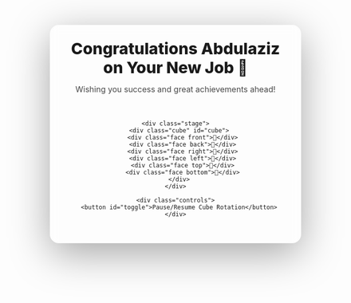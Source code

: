 <!DOCTYPE html>
<html lang="en">
<head>
  <meta charset="UTF-8" />
  <meta name="viewport" content="width=device-width, initial-scale=1" />
  <title>Congratulations Abdulaziz</title>
  <style>
    :root{
      --bg: #0f172a;
      --text: #e2e8f0;
      --accent: #38bdf8;
      --face1:#1e293b; --face2:#0ea5e9; --face3:#22c55e;
      --face4:#f59e0b; --face5:#a78bfa; --face6:#ef4444;
      --cube-size: 160px;
      --shadow: 0 20px 80px rgba(0,0,0,.35);
    }

    body{
      margin:0;
      min-height:100vh;
      display:grid;
      place-items:center;
      gap:24px;
      background: radial-gradient(1200px 600px at 70% 10%, #0b1220, var(--bg));
      color:var(--text);
      font-family: system-ui, -apple-system, "Segoe UI", Roboto, Arial, sans-serif;
    }

    .card{
      display:flex;
      flex-direction:column;
      align-items:center;
      gap:22px;
      text-align:center;
      padding:28px 24px 36px;
      border:1px solid rgba(255,255,255,.08);
      background:rgba(255,255,255,.04);
      backdrop-filter: blur(8px);
      border-radius:18px;
      box-shadow: var(--shadow);
    }

    h1{
      margin:0;
      font-weight:800;
      line-height:1.2;
      font-size: clamp(22px, 3.3vw, 36px);
    }

    .subtitle{
      margin-top:-8px;
      opacity:.8;
      font-size: clamp(14px, 2.2vw, 16px);
    }

    .stage{
      width: calc(var(--cube-size) * 2.1);
      height: calc(var(--cube-size) * 2.1);
      display:grid;
      place-items:center;
      perspective: 900px;
      perspective-origin: 50% 40%;
    }

    .cube{
      position: relative;
      width: var(--cube-size);
      height: var(--cube-size);
      transform-style: preserve-3d;
      animation: spin 12s linear infinite;
      filter: drop-shadow(0 30px 20px rgba(0,0,0,.25));
    }

    .face{
      position: absolute;
      inset: 0;
      display:grid;
      place-items:center;
      font-weight:700;
      color:#0b1020;
      border: 2px solid var(--accent);
      border-radius: 10px;
      opacity:.95;
      user-select: none;
    }

    .front  { background: var(--face1); transform: translateZ(calc(var(--cube-size)/2)); }
    .back   { background: var(--face2); transform: rotateY(180deg) translateZ(calc(var(--cube-size)/2)); }
    .right  { background: var(--face3); transform: rotateY(90deg)  translateZ(calc(var(--cube-size)/2)); }
    .left   { background: var(--face4); transform: rotateY(-90deg) translateZ(calc(var(--cube-size)/2)); }
    .top    { background: var(--face5); transform: rotateX(90deg)  translateZ(calc(var(--cube-size)/2)); }
    .bottom { background: var(--face6); transform: rotateX(-90deg) translateZ(calc(var(--cube-size)/2)); }

    @keyframes spin {
      0%   { transform: rotateX(-20deg) rotateY(0deg); }
      50%  { transform: rotateX(340deg) rotateY(180deg); }
      100% { transform: rotateX(700deg) rotateY(360deg); }
    }

    .controls button{
      cursor:pointer;
      padding:10px 14px;
      border-radius:10px;
      border:1px solid rgba(255,255,255,.12);
      background:rgba(255,255,255,.06);
      color:var(--text);
      font-weight:600;
    }
  </style>
</head>
<body>
  <main class="card">
    <h1>Congratulations Abdulaziz on Your New Job 🎉</h1>
    <p class="subtitle">Wishing you success and great achievements ahead!</p>

    <div class="stage">
      <div class="cube" id="cube">
        <div class="face front">🎯</div>
        <div class="face back">🚀</div>
        <div class="face right">👏</div>
        <div class="face left">💼</div>
        <div class="face top">🌟</div>
        <div class="face bottom">🎉</div>
      </div>
    </div>

    <div class="controls">
      <button id="toggle">Pause/Resume Cube Rotation</button>
    </div>
  </main>

  <script>
    const cube = document.getElementById('cube');
    const btn  = document.getElementById('toggle');
    let paused = false;

    btn.addEventListener('click', () => {
      paused = !paused;
      cube.style.animationPlayState = paused ? 'paused' : 'running';
      btn.textContent = paused ? 'Resume Cube Rotation' : 'Pause Cube Rotation';
    });
  </script>
</body>
</html>
